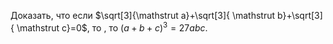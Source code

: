 Доказать, что если $\sqrt[3]{\mathstrut a}+\sqrt[3]{ \mathstrut b}+\sqrt[3]{ \mathstrut c}=0$, то , то $(a + b + c)^3 = 27abc$.
